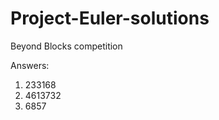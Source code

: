 Project-Euler-solutions
=======================

Beyond Blocks competition

Answers:
1) 233168
2) 4613732
3) 6857
